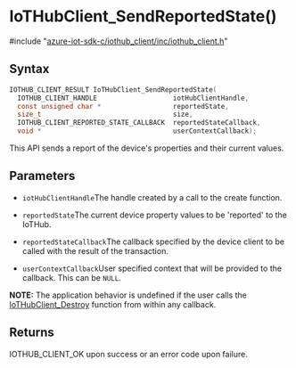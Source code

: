 # IoTHubClient_SendReportedState()

\#include "[azure-iot-sdk-c/iothub_client/inc/iothub_client.h](../iot-c-ref-iothub-client-h.md)"  

## Syntax

```C
IOTHUB_CLIENT_RESULT IoTHubClient_SendReportedState(
  IOTHUB_CLIENT_HANDLE                   iotHubClientHandle,
  const unsigned char *                  reportedState,
  size_t                                 size,
  IOTHUB_CLIENT_REPORTED_STATE_CALLBACK  reportedStateCallback,
  void *                                 userContextCallback);
```

This API sends a report of the device's properties and their current values.

## Parameters
* `iotHubClientHandle`The handle created by a call to the create function. 

* `reportedState`The current device property values to be 'reported' to the IoTHub. 

* `reportedStateCallback`The callback specified by the device client to be called with the result of the transaction. 

* `userContextCallback`User specified context that will be provided to the callback. This can be `NULL`.

**NOTE:** The application behavior is undefined if the user calls the [IoTHubClient_Destroy](#iothub__client_8h_1a47fce212d1c5026e02ccd670242e1d83) function from within any callback.

## Returns
IOTHUB_CLIENT_OK upon success or an error code upon failure.

